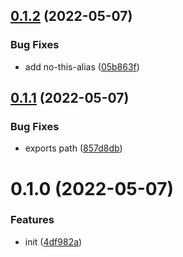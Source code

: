 

## [0.1.2](https://github.com/JasKang/eslint-config/compare/0.1.1...0.1.2) (2022-05-07)


### Bug Fixes

* add no-this-alias ([05b863f](https://github.com/JasKang/eslint-config/commit/05b863f72715e751c8fa3fbca52eeb53493d2558))

## [0.1.1](https://github.com/JasKang/eslint-config/compare/0.1.0...0.1.1) (2022-05-07)


### Bug Fixes

* exports path ([857d8db](https://github.com/JasKang/eslint-config/commit/857d8dbaf85fbc191143452b100eeec856c859e9))

# 0.1.0 (2022-05-07)


### Features

* init ([4df982a](https://github.com/JasKang/eslint-config/commit/4df982ab680edf04659efdd7fcfa403de7920745))